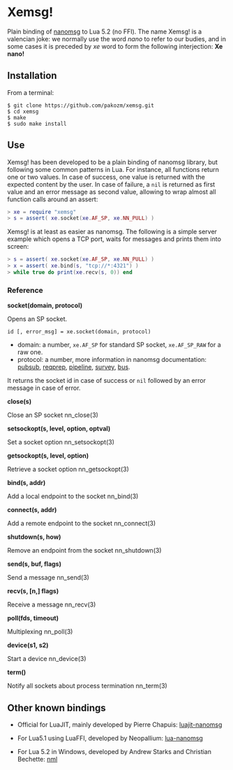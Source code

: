 # Xemsg!

Plain binding of [nanomsg](https://github.com/nanomsg/nanomsg) to Lua 5.2 (no
FFI). The name Xemsg! is a valencian joke: we normally use the word *nano* to
refer to our budies, and in some cases it is preceded by *xe* word to form the
following interjection: **Xe nano!**

## Installation

From a terminal:

```
$ git clone https://github.com/pakozm/xemsg.git
$ cd xemsg
$ make
$ sudo make install
```

## Use

Xemsg! has been developed to be a plain binding of nanomsg library, but
following some common patterns in Lua. For instance, all functions return one or
two values. In case of success, one value is returned with the expected content
by the user. In case of failure, a `nil` is returned as first value and an error
message as second value, allowing to wrap almost all function calls around an
assert:

```Lua
> xe = require "xemsg"
> s = assert( xe.socket(xe.AF_SP, xe.NN_PULL) )
```

Xemsg! is at least as easier as nanomsg. The following is a simple server
example which opens a TCP port, waits for messages and prints them into screen:

```Lua
> s = assert( xe.socket(xe.AF_SP, xe.NN_PULL) )
> x = assert( xe.bind(s, "tcp://*:4321") )
> while true do print(xe.recv(s, 0)) end
```

### Reference

**socket(domain, protocol)**

Opens an SP socket.

`id [, error_msg] = xe.socket(domain, protocol)`

- domain: a number, `xe.AF_SP` for standard SP socket, `xe.AF_SP_RAW` for a raw one.
- protocol: a number, more information in nanomsg documentation:
  [pubsub](http://nanomsg.org/v0.6/nn_pubsub.7.html),
  [reqprep](http://nanomsg.org/v0.6/nn_reqrep.7.html),
  [pipeline](http://nanomsg.org/v0.6/nn_pipeline.7.html),
  [survey](http://nanomsg.org/v0.6/nn_survey.7.html),
  [bus](http://nanomsg.org/v0.6/nn_bus.7.html).

It returns the socket id in case of success or `nil` followed by an error
message in case of error.

**close(s)**

Close an SP socket
nn_close(3)

**setsockopt(s, level, option, optval)**

Set a socket option
nn_setsockopt(3)

**getsockopt(s, level, option)**

Retrieve a socket option
nn_getsockopt(3)

**bind(s, addr)**

Add a local endpoint to the socket
nn_bind(3)

**connect(s, addr)**

Add a remote endpoint to the socket
nn_connect(3)

**shutdown(s, how)**

Remove an endpoint from the socket
nn_shutdown(3)

**send(s, buf, flags)**

Send a message
nn_send(3)

**recv(s, [n,] flags)**

Receive a message
nn_recv(3)

**poll(fds, timeout)**

Multiplexing
nn_poll(3)

**device(s1, s2)**

Start a device
nn_device(3)

**term()**

Notify all sockets about process termination
nn_term(3)

## Other known bindings

- Official for LuaJIT, mainly developed by Pierre Chapuis:
  [luajit-nanomsg](https://github.com/nanomsg/luajit-nanomsg)

- For Lua5.1 using LuaFFI, developed by Neopallium:
  [lua-nanomsg](https://github.com/Neopallium/lua-nanomsg)

- For Lua 5.2 in Windows, developed by Andrew Starks and Christian Bechette:
  [nml](https://github.com/trms/nml)

